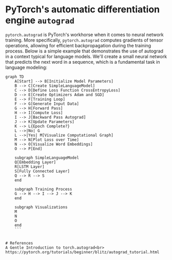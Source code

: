 # PyTorch's automatic differentiation engine `autograd`
 `pytorch.autograd` is PyTorch's workhorse when it comes to neural network training. 
 More specifically, `pytorch.autograd` computes gradients of tensor operations, allowing for efficient backpropagation during the training process.
Below is a simple example that demonstrates the use of autograd in a context typical for language models. 
We'll create a small neural network that predicts the next word in a sequence, which is a fundamental task in language modeling:

```mermaid
graph TD
    A[Start] --> B[Initialize Model Parameters]
    B --> C[Create SimpleLanguageModel]
    C --> D[Define Loss Function CrossEntropyLoss]
    D --> E[Create Optimizers Adam and SGD]
    E --> F[Training Loop]
    F --> G[Generate Input Data]
    G --> H[Forward Pass]
    H --> I[Compute Loss]
    I --> J[Backward Pass Autograd]
    J --> K[Update Parameters]
    K --> L{Epoch Complete?}
    L -->|No| G
    L -->|Yes| M[Visualize Computational Graph]
    M --> N[Plot Loss over Time]
    N --> O[Visualize Word Embeddings]
    O --> P[End]

    subgraph SimpleLanguageModel
    Q[Embedding Layer]
    R[LSTM Layer]
    S[Fully Connected Layer]
    Q --> R --> S
    end

    subgraph Training Process
    G --> H --> I --> J --> K
    end

    subgraph Visualizations
    M
    N
    O
    end
    ```


# References
A Gentle Introduction to torch.autograd<br>
https://pytorch.org/tutorials/beginner/blitz/autograd_tutorial.html

